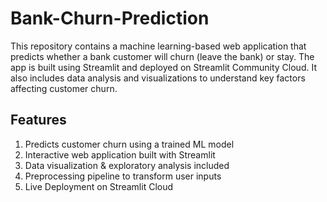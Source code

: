 # Bank-Churn-Prediction
This repository contains a machine learning-based web application that predicts whether a bank customer will churn (leave the bank) or stay. The app is built using Streamlit and deployed on Streamlit Community Cloud. It also includes data analysis and visualizations to understand key factors affecting customer churn.

## Features
1. Predicts customer churn using a trained ML model
2. Interactive web application built with Streamlit
3. Data visualization & exploratory analysis included
4. Preprocessing pipeline to transform user inputs
5. Live Deployment on Streamlit Cloud
